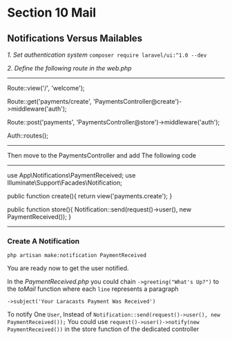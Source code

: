 # Section 10 Mail

## Notifications Versus Mailables

_1. Set authentication system_ `composer require laravel/ui:^1.0 --dev`

_2. Define the following route in the web.php_

---

Route::view('/', 'welcome');

Route::get('payments/create', 'PaymentsController@create')->middleware('auth');

Route::post('payments', 'PaymentsController@store')->middleware('auth');

Auth::routes();

---

Then move to the PaymentsController and add The following code

---

use App\Notifications\PaymentReceived;
use Illuminate\Support\Facades\Notification;

public function create(){
return view('payments.create');
}

public function store(){
Notification::send(request()->user(), new PaymentReceived());
}

---

### Create A Notification

`php artisan make:notification PaymentReceived`

You are ready now to get the user notified.

In the _PaymentReceived.php_ you could chain `->greeting("What's Up?")` to the _toMail_ function where each `line` represents a paragraph

`->subject('Your Laracasts Payment Was Received')`

To notify One `User`, Instead of `Notification::send(request()->user(), new PaymentReceived());` You could use `request()->user()->notify(new PaymentReceived())` in the store function of the dedicated controller
